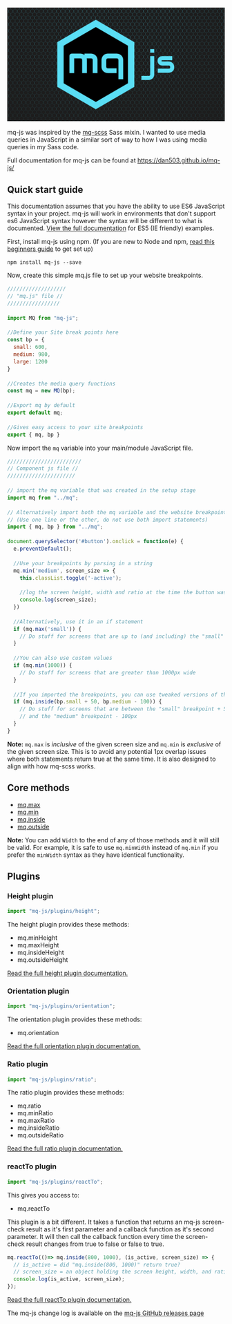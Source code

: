 [![Visit the mq-js website](readme-logo-image.jpg)](https://dan503.github.io/mq-js/)

mq-js was inspired by the [mq-scss](https://www.npmjs.com/package/mq-scss) Sass mixin. I wanted to use media queries in JavaScript in a similar sort of way to how I was using media queries in my Sass code.

Full documentation for mq-js can be found at https://dan503.github.io/mq-js/

## Quick start guide

This documentation assumes that you have the ability to use ES6 JavaScript syntax in your project. mq-js will work in environments that don't support es6 JavaScript syntax however the syntax will be different to what is documented. [View the full documentation](https://dan503.github.io/mq-js/#quick-start) for ES5 (IE friendly) examples.

First, install mq-js using npm. (If you are new to Node and npm, [read this beginners guide](https://codeburst.io/getting-started-with-node-js-a-beginners-guide-b03e25bca71b) to get set up)

    npm install mq-js --save

Now, create this simple mq.js file to set up your website breakpoints.

`````````````js
///////////////////
// "mq.js" file //
/////////////////

import MQ from "mq-js";

//Define your Site break points here
const bp = {
  small: 600,
  medium: 980,
  large: 1200
}

//Creates the media query functions
const mq = new MQ(bp);

//Export mq by default
export default mq;

//Gives easy access to your site breakpoints
export { mq, bp }
`````````````

Now import the `mq` variable into your main/module JavaScript file.

`````js
////////////////////////
// Component js file //
//////////////////////

// import the mq variable that was created in the setup stage
import mq from "../mq";

// Alternatively import both the mq variable and the website breakpoints
// (Use one line or the other, do not use both import statements)
import { mq, bp } from "../mq";

document.querySelector('#button').onclick = function(e) {
  e.preventDefault();

  //Use your breakpoints by parsing in a string
  mq.min('medium', screen_size => {
    this.classList.toggle('-active');

    //log the screen height, width and ratio at the time the button was clicked
    console.log(screen_size);
  })

  //Alternatively, use it in an if statement
  if (mq.max('small')) {
    // Do stuff for screens that are up to (and including) the "small" breakpoint width
  }

  //You can also use custom values
  if (mq.min(1000)) {
    // Do stuff for screens that are greater than 1000px wide
  }

  //If you imported the breakpoints, you can use tweaked versions of them
  if (mq.inside(bp.small + 50, bp.medium - 100)) {
    // Do stuff for screens that are between the "small" breakpoint + 50px
    // and the "medium" breakpoint - 100px
  }
}
`````

**Note:** `mq.max` is _inclusive_ of the given screen size and `mq.min` is _exclusive_ of the given screen size. This is to avoid any potential 1px overlap issues where both statements return true at the same time. It is also designed to align with how mq-scss works.

## Core methods

- [mq.max](https://dan503.github.io/mq-js/#mq-max)
- [mq.min](https://dan503.github.io/mq-js/#mq-min)
- [mq.inside](https://dan503.github.io/mq-js/#mq-inside)
- [mq.outside](https://dan503.github.io/mq-js/#mq-outside)

**Note:** You can add `Width` to the end of any of those methods and it will still be valid. For example, it is safe to use `mq.minWidth` instead of `mq.min` if you prefer the `minWidth` syntax as they have identical functionality.

## Plugins

### Height plugin

````js
import "mq-js/plugins/height";
````

The height plugin provides these methods:

- mq.minHeight
- mq.maxHeight
- mq.insideHeight
- mq.outsideHeight

[Read the full height plugin documentation.](https://dan503.github.io/mq-js/#height-plugin)


### Orientation plugin

````js
import "mq-js/plugins/orientation";
````

The orientation plugin provides these methods:

- mq.orientation

[Read the full orientation plugin documentation.](https://dan503.github.io/mq-js/#orientation-plugin)


### Ratio plugin

````js
import "mq-js/plugins/ratio";
````

The ratio plugin provides these methods:

- mq.ratio
- mq.minRatio
- mq.maxRatio
- mq.insideRatio
- mq.outsideRatio

[Read the full ratio plugin documentation.](https://dan503.github.io/mq-js/#ratio-plugin)


### reactTo plugin

````js
import "mq-js/plugins/reactTo";
````

This gives you access to:

- mq.reactTo

This plugin is a bit different. It takes a function that returns an mq-js screen-check result as it's first parameter and a callback function as it's second parameter. It will then call the callback function every time the screen-check result changes from true to false or false to true.

````js
mq.reactTo(()=> mq.inside(800, 1000), (is_active, screen_size) => {
  // is_active = did "mq.inside(800, 1000)" return true?
  // screen_size = an object holding the screen height, width, and ratio at the point when the callback was called
  console.log(is_active, screen_size);
});
````

[Read the full reactTo plugin documentation.](https://dan503.github.io/mq-js/#reactto-plugin)

The mq-js change log is available on the [mq-js GitHub releases page](https://github.com/Dan503/mq-js/releases)
